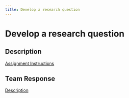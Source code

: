 ```yaml
---
title: Develop a research question
---
```


# Develop a research question

## Description
[Assignment Instructions](https://egr557.github.io/assignments/develop-a-research-question.html)

## Team Response
[Description](#Description)
